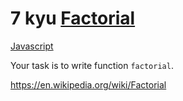 # 7 kyu [Factorial](https://www.codewars.com/kata/57a049e253ba33ac5e000212)

<!-- START LANGUAGE_LINKS -->

[Javascript](./javascript.js)

<!-- END LANGUAGE_LINKS -->

Your task is to write function ```factorial```.

https://en.wikipedia.org/wiki/Factorial
